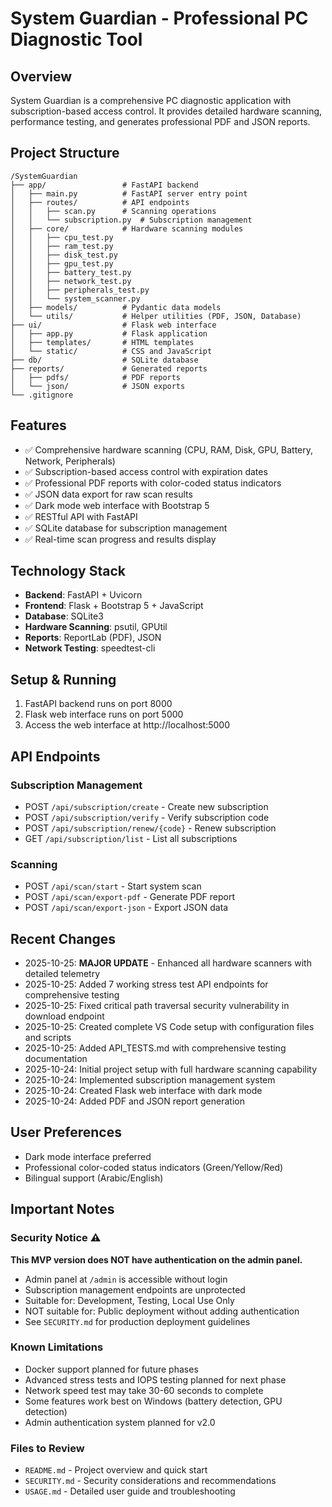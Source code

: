 # System Guardian - Professional PC Diagnostic Tool

## Overview
System Guardian is a comprehensive PC diagnostic application with subscription-based access control. It provides detailed hardware scanning, performance testing, and generates professional PDF and JSON reports.

## Project Structure
```
/SystemGuardian
├── app/                 # FastAPI backend
│   ├── main.py          # FastAPI server entry point
│   ├── routes/          # API endpoints
│   │   ├── scan.py      # Scanning operations
│   │   └── subscription.py  # Subscription management
│   ├── core/            # Hardware scanning modules
│   │   ├── cpu_test.py
│   │   ├── ram_test.py
│   │   ├── disk_test.py
│   │   ├── gpu_test.py
│   │   ├── battery_test.py
│   │   ├── network_test.py
│   │   ├── peripherals_test.py
│   │   └── system_scanner.py
│   ├── models/          # Pydantic data models
│   └── utils/           # Helper utilities (PDF, JSON, Database)
├── ui/                  # Flask web interface
│   ├── app.py           # Flask application
│   ├── templates/       # HTML templates
│   └── static/          # CSS and JavaScript
├── db/                  # SQLite database
├── reports/             # Generated reports
│   ├── pdfs/            # PDF reports
│   └── json/            # JSON exports
└── .gitignore
```

## Features
- ✅ Comprehensive hardware scanning (CPU, RAM, Disk, GPU, Battery, Network, Peripherals)
- ✅ Subscription-based access control with expiration dates
- ✅ Professional PDF reports with color-coded status indicators
- ✅ JSON data export for raw scan results
- ✅ Dark mode web interface with Bootstrap 5
- ✅ RESTful API with FastAPI
- ✅ SQLite database for subscription management
- ✅ Real-time scan progress and results display

## Technology Stack
- **Backend**: FastAPI + Uvicorn
- **Frontend**: Flask + Bootstrap 5 + JavaScript
- **Database**: SQLite3
- **Hardware Scanning**: psutil, GPUtil
- **Reports**: ReportLab (PDF), JSON
- **Network Testing**: speedtest-cli

## Setup & Running
1. FastAPI backend runs on port 8000
2. Flask web interface runs on port 5000
3. Access the web interface at http://localhost:5000

## API Endpoints
### Subscription Management
- POST `/api/subscription/create` - Create new subscription
- POST `/api/subscription/verify` - Verify subscription code
- POST `/api/subscription/renew/{code}` - Renew subscription
- GET `/api/subscription/list` - List all subscriptions

### Scanning
- POST `/api/scan/start` - Start system scan
- POST `/api/scan/export-pdf` - Generate PDF report
- POST `/api/scan/export-json` - Export JSON data

## Recent Changes
- 2025-10-25: **MAJOR UPDATE** - Enhanced all hardware scanners with detailed telemetry
- 2025-10-25: Added 7 working stress test API endpoints for comprehensive testing
- 2025-10-25: Fixed critical path traversal security vulnerability in download endpoint
- 2025-10-25: Created complete VS Code setup with configuration files and scripts
- 2025-10-25: Added API_TESTS.md with comprehensive testing documentation
- 2025-10-24: Initial project setup with full hardware scanning capability
- 2025-10-24: Implemented subscription management system
- 2025-10-24: Created Flask web interface with dark mode
- 2025-10-24: Added PDF and JSON report generation

## User Preferences
- Dark mode interface preferred
- Professional color-coded status indicators (Green/Yellow/Red)
- Bilingual support (Arabic/English)

## Important Notes

### Security Notice ⚠️
**This MVP version does NOT have authentication on the admin panel.** 
- Admin panel at `/admin` is accessible without login
- Subscription management endpoints are unprotected
- Suitable for: Development, Testing, Local Use Only
- NOT suitable for: Public deployment without adding authentication
- See `SECURITY.md` for production deployment guidelines

### Known Limitations
- Docker support planned for future phases
- Advanced stress tests and IOPS testing planned for next phase
- Network speed test may take 30-60 seconds to complete
- Some features work best on Windows (battery detection, GPU detection)
- Admin authentication system planned for v2.0

### Files to Review
- `README.md` - Project overview and quick start
- `SECURITY.md` - Security considerations and recommendations
- `USAGE.md` - Detailed user guide and troubleshooting
